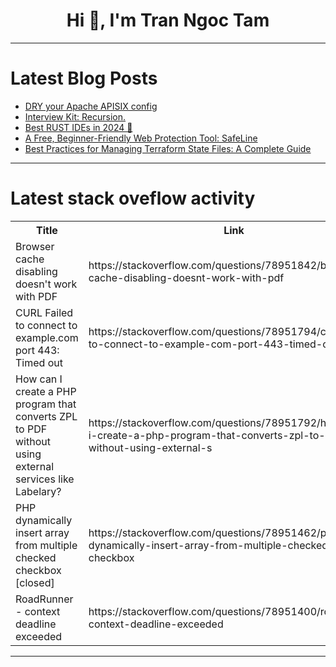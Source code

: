 <h1 align="center">Hi 👋, I'm Tran Ngoc Tam</h1>

---

# Latest Blog Posts 
<!-- BLOG-POST-LIST:START -->
- [DRY your Apache APISIX config](https://dev.to/apisix/dry-your-apache-apisix-config-85f)
- [Interview Kit: Recursion.](https://dev.to/sfundomhlungu/interview-kit-recursion-23p)
- [Best RUST IDEs in 2024 🌟](https://dev.to/imkrunalkanojiya/best-rust-ides-in-2024-398b)
- [A Free, Beginner-Friendly Web Protection Tool: SafeLine](https://dev.to/lulu_liu_c90f973e2f954d7f/a-free-beginner-friendly-web-protection-tool-safeline-4j59)
- [Best Practices for Managing Terraform State Files: A Complete Guide](https://dev.to/pat6339/best-practices-for-managing-terraform-state-files-a-complete-guide-400m)
<!-- BLOG-POST-LIST:END -->

---

# Latest stack oveflow activity
<table>
  <tr><th>Title</th><th>Link</th></tr>
  <!-- STACKOVERFLOW:START --><tr><td>Browser cache disabling doesn&#39;t work with PDF</td><td>https://stackoverflow.com/questions/78951842/browser-cache-disabling-doesnt-work-with-pdf</td></tr><tr><td>CURL Failed to connect to example.com port 443: Timed out</td><td>https://stackoverflow.com/questions/78951794/curl-failed-to-connect-to-example-com-port-443-timed-out</td></tr><tr><td>How can I create a PHP program that converts ZPL to PDF without using external services like Labelary?</td><td>https://stackoverflow.com/questions/78951792/how-can-i-create-a-php-program-that-converts-zpl-to-pdf-without-using-external-s</td></tr><tr><td>PHP dynamically insert array from multiple checked checkbox [closed]</td><td>https://stackoverflow.com/questions/78951462/php-dynamically-insert-array-from-multiple-checked-checkbox</td></tr><tr><td>RoadRunner - context deadline exceeded</td><td>https://stackoverflow.com/questions/78951400/roadrunner-context-deadline-exceeded</td></tr><!-- STACKOVERFLOW:END -->
</table>

---


